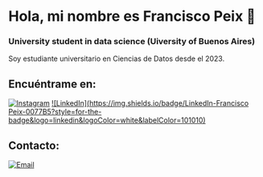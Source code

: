 # Hola, mi nombre es Francisco Peix 👋
### University student in data science (Uiversity of Buenos Aires)

Soy estudiante universitario en Ciencias de Datos desde el 2023. 

## Encuéntrame en:

[![Instagram](https://img.shields.io/badge/Instagram-@franpeix-E4405F?style=for-the-badge&logo=instagram&logoColor=white&labelColor=101010)](https://instagram.com/franpeix)
[![LinkedIn](https://img.shields.io/badge/LinkedIn-Francisco Peix-0077B5?style=for-the-badge&logo=linkedin&logoColor=white&labelColor=101010)](https://www.linkedin.com/in/francisco-peix-1884092a8)

## Contacto:

[![Email](https://img.shields.io/badge/franpeix01@gmail.com-email_personal-D14836?style=for-the-badge&logo=gmail&logoColor=white&labelColor=101010)](mailto:frapeix01@gmail.com)

